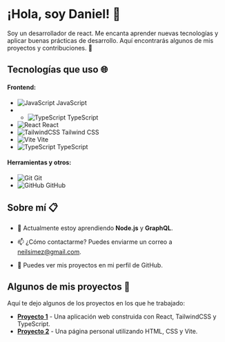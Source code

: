 # ¡Hola, soy Daniel! 👋

Soy un desarrollador de react.  Me encanta aprender nuevas tecnologías y aplicar buenas prácticas de desarrollo. Aquí encontrarás algunos de mis proyectos y contribuciones. 🚀

## Tecnologías que uso 🌐

#### Frontend:
- ![JavaScript](https://img.shields.io/badge/-JavaScript-F7DF1E?style=flat&logo=javascript&logoColor=black) JavaScript
- - ![TypeScript](https://shields.io/badge/TypeScript-3178C6?logo=TypeScript&logoColor=FFF&style=flat-square) TypeScript
- ![React](https://img.shields.io/badge/-React-61DAFB?style=flat&logo=react&logoColor=black) React
- ![TailwindCSS](https://img.shields.io/badge/-TailwindCSS-06B6D4?style=flat&logo=tailwind-css&logoColor=white) Tailwind CSS
- ![Vite](https://img.shields.io/badge/-Vite-646CFF?style=flat&logo=vite&logoColor=white) Vite
- ![TypeScript](https://img.shields.io/badge/-TypeScript-3178C6?style=flat&logo=typescript&logoColor=white) TypeScript

#### Herramientas y otros:
- ![Git](https://img.shields.io/badge/-Git-F05032?style=flat&logo=git&logoColor=white) Git
- ![GitHub](https://img.shields.io/badge/-GitHub-181717?style=flat&logo=github&logoColor=white) GitHub

## Sobre mí 📋

- 🌱 Actualmente estoy aprendiendo **Node.js** y **GraphQL**.

- 📫 ¿Cómo contactarme? Puedes enviarme un correo a [neilsimez@gmail.com](mailto:tuemail@example.com).
- 📌 Puedes ver mis proyectos en mi perfil de GitHub.

## Algunos de mis proyectos 🚀

Aquí te dejo algunos de los proyectos en los que he trabajado:

- **[Proyecto 1](https://github.com/NeilSimez/Todo-List)** - Una aplicación web construida con React, TailwindCSS y TypeScript.
- **[Proyecto 2](enlace_del_proyecto_2)** - Una página personal utilizando HTML, CSS y Vite.




